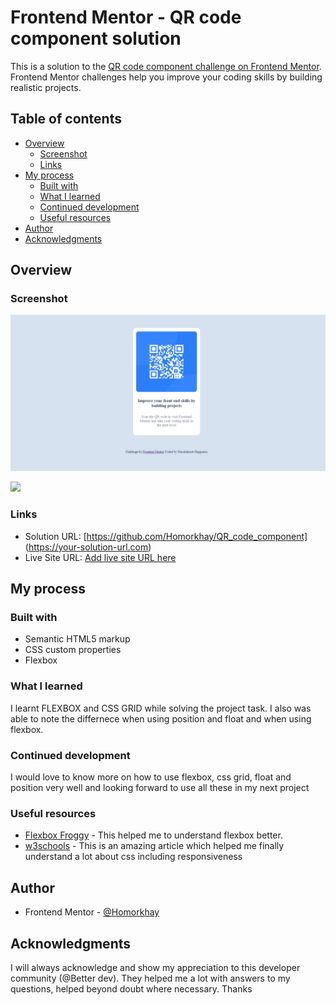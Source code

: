 # Frontend Mentor - QR code component solution

This is a solution to the [QR code component challenge on Frontend Mentor](https://www.frontendmentor.io/challenges/qr-code-component-iux_sIO_H). Frontend Mentor challenges help you improve your coding skills by building realistic projects. 

## Table of contents

- [Overview](#overview)
  - [Screenshot](#screenshot)
  - [Links](#links)
- [My process](#my-process)
  - [Built with](#built-with)
  - [What I learned](#what-i-learned)
  - [Continued development](#continued-development)
  - [Useful resources](#useful-resources)
- [Author](#author)
- [Acknowledgments](#acknowledgments)


## Overview

### Screenshot

![](screenshot_solution.png)

![](mobile_solution.jpeg)


### Links

- Solution URL: [https://github.com/Homorkhay/QR_code_component] (https://your-solution-url.com)
- Live Site URL: [Add live site URL here](https://homorkhay.github.io/QR_code_component/)

## My process

### Built with

- Semantic HTML5 markup
- CSS custom properties
- Flexbox

### What I learned

I learnt FLEXBOX and CSS GRID while solving the project task. I also was able to note the differnece when using position and float and when using flexbox.  

### Continued development
I would love to know more on how to use flexbox, css grid, float and position very well and looking forward to use all these in my next project

### Useful resources

- [Flexbox Froggy](https://www.flexboxfroggy.com) - This helped me to understand flexbox better. 
- [w3schools](https://www.w3schools.com) - This is an amazing article which helped me finally understand a lot about css including responsiveness


## Author

- Frontend Mentor - [@Homorkhay](https://www.frontendmentor.io/profile/Homorkhay)


## Acknowledgments

I will always acknowledge and show my appreciation to this developer community (@Better dev). They helped me a lot with answers to my questions, helped beyond doubt where necessary. Thanks
